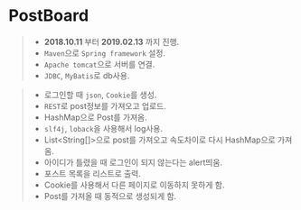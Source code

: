 # PostBoard
> - **2018.10.11** 부터 **2019.02.13** 까지 진행.
> - `Maven`으로 `Spring framework` 설정.
> - `Apache tomcat`으로 서버를 연결.
> - `JDBC`, `MyBatis`로 db사용.

> - 로그인할 때 `json`, `Cookie`를 생성.
> - `REST`로 post정보를 가져오고 업로드.
> - HashMap으로 Post를 가져옴.
> - `slf4j`, `loback`을 사용해서 log사용.
> - List<String[]>으로 post를 가져오고 속도차이로 다시 HashMap으로 가져옴.
> - 아이디가 틀렸을 때 로그인이 되지 않는다는 alert띄움.
> - 포스트 목록을 리스트로 출력.
> - Cookie를 사용해서 다른 페이지로 이동하지 못하게 함.
> - Post를 가져올 때 동적으로 생성되게 함.
